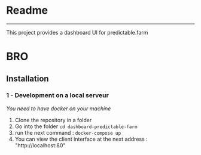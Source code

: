 # Readme
----------
This project provides a dashboard UI for predictable.farm 
# BRO 
## Installation 

### 1 - Development on a local serveur

_You need to have docker on your machine_

 1. Clone the repository in a folder 
 2. Go into the folder `cd dashboard-predictable-farm`
 4. run the next command : `docker-compose up`
 6. You can view the client interface at the next address : "http://localhost:80"
 
 

